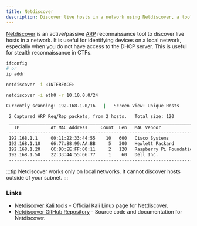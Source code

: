 ```yaml
---
title: Netdiscover
description: Discover live hosts in a network using Netdiscover, a tool for active/passive AR
---
```


[Netdiscover](https://www.kali.org/tools/netdiscover/) is an active/passive [ARP](/networking/#arp) reconnaissance tool to discover live hosts in a network. It is useful for identifying devices on a local network, especially when you do not have access to the DHCP server. This is useful for stealth reconnaissance in CTFs.

```sh title="Identify your network interface"
ifconfig
# or
ip addr
```

```sh title="Discover live hosts in a network"
netdiscover -i <INTERFACE>
```

```sh title="Use '-r' to scan a specific subnet range for faster results"
netdiscover -i eth0 -r 10.10.0.0/24
```

```sh title="Example Output"
Currently scanning: 192.168.1.0/16   |   Screen View: Unique Hosts

 2 Captured ARP Req/Rep packets, from 2 hosts.   Total size: 120
 _____________________________________________________________________________
   IP            At MAC Address     Count  Len   MAC Vendor
 -----------------------------------------------------------------------------
 192.168.1.1     00:11:22:33:44:55    10   600   Cisco Systems
 192.168.1.10    66:77:88:99:AA:BB     5   300   Hewlett Packard
 192.168.1.20    CC:DD:EE:FF:00:11     2   120   Raspberry Pi Foundation
 192.168.1.50    22:33:44:55:66:77     1    60   Dell Inc.
 -----------------------------------------------------------------------------
```

:::tip
Netdiscover works only on local networks. It cannot discover hosts outside of your subnet.
:::

### Links

- [Netdiscover Kali tools](https://www.kali.org/tools/netdiscover/) - Official Kali Linux page for Netdiscover.
- [Netdiscover GitHub Repository](https://github.com/netdiscover-scanner/netdiscover) - Source code and documentation for Netdiscover.
